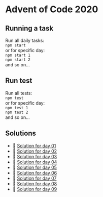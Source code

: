 # Advent of Code 2020

## Running a task

Run all daily tasks:  
`npm start`  
or for specific day:  
`npm start 1`  
`npm start 2`  
and so on...

## Run test

Run all tests:  
`npm test`  
or for specific day:  
`npm test 1`  
`npm test 2`  
and so on...

## Solutions

- 🎄 [Solution for day 01](day-1/index.js)
- 🎄 [Solution for day 02](day-2/index.js)
- 🎄 [Solution for day 03](day-3/index.js)
- 🎄 [Solution for day 04](day-4/index.js)
- 🎄 [Solution for day 05](day-5/index.js)
- 🎄 [Solution for day 06](day-6/index.js)
- 🎄 [Solution for day 07](day-7/index.js)
- 🎄 [Solution for day 08](day-8/index.js)
- 🎄 [Solution for day 09](day-9/index.js)
